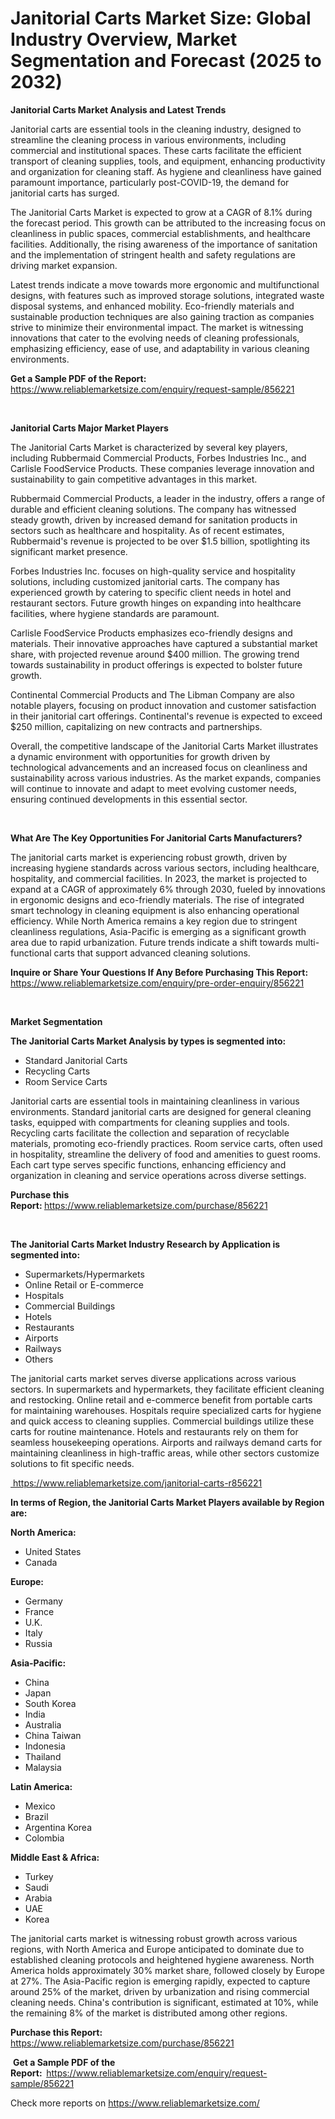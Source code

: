 <p><h1>Janitorial Carts Market Size: Global Industry Overview, Market Segmentation and Forecast (2025 to 2032)</h1></p><p><strong>Janitorial Carts Market Analysis and Latest Trends</strong></p>
<p><p>Janitorial carts are essential tools in the cleaning industry, designed to streamline the cleaning process in various environments, including commercial and institutional spaces. These carts facilitate the efficient transport of cleaning supplies, tools, and equipment, enhancing productivity and organization for cleaning staff. As hygiene and cleanliness have gained paramount importance, particularly post-COVID-19, the demand for janitorial carts has surged.</p><p>The Janitorial Carts Market is expected to grow at a CAGR of 8.1% during the forecast period. This growth can be attributed to the increasing focus on cleanliness in public spaces, commercial establishments, and healthcare facilities. Additionally, the rising awareness of the importance of sanitation and the implementation of stringent health and safety regulations are driving market expansion.</p><p>Latest trends indicate a move towards more ergonomic and multifunctional designs, with features such as improved storage solutions, integrated waste disposal systems, and enhanced mobility. Eco-friendly materials and sustainable production techniques are also gaining traction as companies strive to minimize their environmental impact. The market is witnessing innovations that cater to the evolving needs of cleaning professionals, emphasizing efficiency, ease of use, and adaptability in various cleaning environments.</p></p>
<p><strong>Get a Sample PDF of the Report:&nbsp;</strong> <a href="https://www.reliablemarketsize.com/enquiry/request-sample/856221?utm_campaign=2218&utm_medium=2&utm_source=Github&utm_content=ia&utm_term=16022025&utm_id=janitorial-carts">https://www.reliablemarketsize.com/enquiry/request-sample/856221</a></p>
<p>&nbsp;</p>
<p><strong>Janitorial Carts Major Market Players</strong></p>
<p><p>The Janitorial Carts Market is characterized by several key players, including Rubbermaid Commercial Products, Forbes Industries Inc., and Carlisle FoodService Products. These companies leverage innovation and sustainability to gain competitive advantages in this market.</p><p>Rubbermaid Commercial Products, a leader in the industry, offers a range of durable and efficient cleaning solutions. The company has witnessed steady growth, driven by increased demand for sanitation products in sectors such as healthcare and hospitality. As of recent estimates, Rubbermaid's revenue is projected to be over $1.5 billion, spotlighting its significant market presence.</p><p>Forbes Industries Inc. focuses on high-quality service and hospitality solutions, including customized janitorial carts. The company has experienced growth by catering to specific client needs in hotel and restaurant sectors. Future growth hinges on expanding into healthcare facilities, where hygiene standards are paramount.</p><p>Carlisle FoodService Products emphasizes eco-friendly designs and materials. Their innovative approaches have captured a substantial market share, with projected revenue around $400 million. The growing trend towards sustainability in product offerings is expected to bolster future growth.</p><p>Continental Commercial Products and The Libman Company are also notable players, focusing on product innovation and customer satisfaction in their janitorial cart offerings. Continental's revenue is expected to exceed $250 million, capitalizing on new contracts and partnerships.</p><p>Overall, the competitive landscape of the Janitorial Carts Market illustrates a dynamic environment with opportunities for growth driven by technological advancements and an increased focus on cleanliness and sustainability across various industries. As the market expands, companies will continue to innovate and adapt to meet evolving customer needs, ensuring continued developments in this essential sector.</p></p>
<p>&nbsp;</p>
<p><strong>What Are The Key Opportunities For Janitorial Carts Manufacturers?</strong></p>
<p><p>The janitorial carts market is experiencing robust growth, driven by increasing hygiene standards across various sectors, including healthcare, hospitality, and commercial facilities. In 2023, the market is projected to expand at a CAGR of approximately 6% through 2030, fueled by innovations in ergonomic designs and eco-friendly materials. The rise of integrated smart technology in cleaning equipment is also enhancing operational efficiency. While North America remains a key region due to stringent cleanliness regulations, Asia-Pacific is emerging as a significant growth area due to rapid urbanization. Future trends indicate a shift towards multi-functional carts that support advanced cleaning solutions.</p></p>
<p><strong>Inquire or Share Your Questions If Any Before Purchasing This Report:</strong> <a href="https://www.reliablemarketsize.com/enquiry/pre-order-enquiry/856221?utm_campaign=2218&utm_medium=2&utm_source=Github&utm_content=ia&utm_term=16022025&utm_id=janitorial-carts">https://www.reliablemarketsize.com/enquiry/pre-order-enquiry/856221</a></p>
<p>&nbsp;</p>
<p><strong>Market Segmentation</strong></p>
<p><strong>The Janitorial Carts Market Analysis by types is segmented into:</strong></p>
<p><ul><li>Standard Janitorial Carts</li><li>Recycling Carts</li><li>Room Service Carts</li></ul></p>
<p><p>Janitorial carts are essential tools in maintaining cleanliness in various environments. Standard janitorial carts are designed for general cleaning tasks, equipped with compartments for cleaning supplies and tools. Recycling carts facilitate the collection and separation of recyclable materials, promoting eco-friendly practices. Room service carts, often used in hospitality, streamline the delivery of food and amenities to guest rooms. Each cart type serves specific functions, enhancing efficiency and organization in cleaning and service operations across diverse settings.</p></p>
<p><strong>Purchase this Report:&nbsp;</strong><a href="https://www.reliablemarketsize.com/purchase/856221?utm_campaign=2218&utm_medium=2&utm_source=Github&utm_content=ia&utm_term=16022025&utm_id=janitorial-carts">https://www.reliablemarketsize.com/purchase/856221</a></p>
<p>&nbsp;</p>
<p><strong>The Janitorial Carts Market Industry Research by Application is segmented into:</strong></p>
<p><ul><li>Supermarkets/Hypermarkets</li><li>Online Retail or E-commerce</li><li>Hospitals</li><li>Commercial Buildings</li><li>Hotels</li><li>Restaurants</li><li>Airports</li><li>Railways</li><li>Others</li></ul></p>
<p><p>The janitorial carts market serves diverse applications across various sectors. In supermarkets and hypermarkets, they facilitate efficient cleaning and restocking. Online retail and e-commerce benefit from portable carts for maintaining warehouses. Hospitals require specialized carts for hygiene and quick access to cleaning supplies. Commercial buildings utilize these carts for routine maintenance. Hotels and restaurants rely on them for seamless housekeeping operations. Airports and railways demand carts for maintaining cleanliness in high-traffic areas, while other sectors customize solutions to fit specific needs.</p></p>
<p><a href="https://www.reliablemarketsize.com/janitorial-carts-r856221?utm_campaign=2218&utm_medium=2&utm_source=Github&utm_content=ia&utm_term=16022025&utm_id=janitorial-carts">&nbsp;https://www.reliablemarketsize.com/janitorial-carts-r856221</a></p>
<p><strong>In terms of Region, the Janitorial Carts Market Players available by Region are:</strong></p>
<p>
    <p> <strong> North America: </strong>
        <ul>
            <li>United States</li>
            <li>Canada</li>
        </ul>
        </p> 
    <p> <strong> Europe: </strong>
        <ul>
            <li>Germany</li>
            <li>France</li>
            <li>U.K.</li>
            <li>Italy</li>
            <li>Russia</li>
        </ul>
        </p> 
    <p> <strong> Asia-Pacific: </strong>
        <ul>
            <li>China</li>
            <li>Japan</li>
            <li>South Korea</li>
            <li>India</li>
            <li>Australia</li>
            <li>China Taiwan</li>
            <li>Indonesia</li>
            <li>Thailand</li>
            <li>Malaysia</li>
        </ul>
        </p> 
    <p> <strong> Latin America: </strong>
        <ul>
            <li>Mexico</li>
            <li>Brazil</li>
            <li>Argentina Korea</li>
            <li>Colombia</li>
        </ul>
        </p> 
    <p> <strong> Middle East & Africa: </strong>
        <ul>
            <li>Turkey</li>
            <li>Saudi</li>
            <li>Arabia</li>
            <li>UAE</li>
            <li>Korea</li>
        </ul>
    </p>
    </p>
<p><p>The janitorial carts market is witnessing robust growth across various regions, with North America and Europe anticipated to dominate due to established cleaning protocols and heightened hygiene awareness. North America holds approximately 30% market share, followed closely by Europe at 27%. The Asia-Pacific region is emerging rapidly, expected to capture around 25% of the market, driven by urbanization and rising commercial cleaning needs. China's contribution is significant, estimated at 10%, while the remaining 8% of the market is distributed among other regions.</p></p>
<p><strong>Purchase this Report: </strong><a href="https://www.reliablemarketsize.com/purchase/856221?utm_campaign=2218&utm_medium=2&utm_source=Github&utm_content=ia&utm_term=16022025&utm_id=janitorial-carts">https://www.reliablemarketsize.com/purchase/856221</a></p>
<p>&nbsp;<strong>Get a Sample PDF of the Report:&nbsp;&nbsp;</strong><a href="https://www.reliablemarketsize.com/enquiry/request-sample/856221?utm_campaign=2218&utm_medium=2&utm_source=Github&utm_content=ia&utm_term=16022025&utm_id=janitorial-carts">https://www.reliablemarketsize.com/enquiry/request-sample/856221</a></p>
<p><strong></strong></p>
<p>Check more reports on <a href="https://www.reliablemarketsize.com/?utm_campaign=2218&utm_medium=2&utm_source=Github&utm_content=ia&utm_term=16022025&utm_id=janitorial-carts">https://www.reliablemarketsize.com/</a></p>